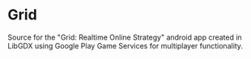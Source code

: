 # Grid
Source for the "Grid: Realtime Online Strategy" android app created in LibGDX using Google Play Game Services for multiplayer functionality.

